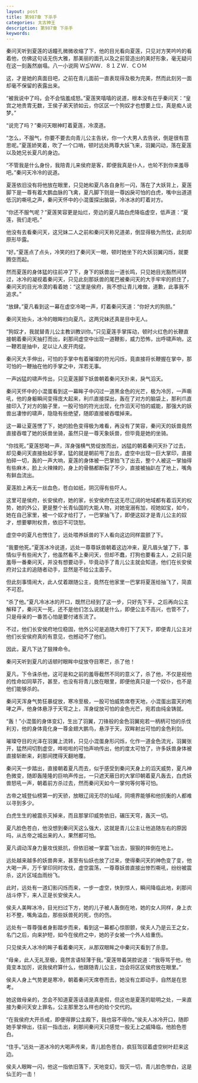 ```yaml
---
layout: post
title: 第987章 下杀手
categories: 太古神王
description: 第987章 下杀手
keywords:
---
```


秦问天听到夏莲的话瞳孔微微收缩了下，他的目光看向夏莲，只见对方笑吟吟的看着他，仿佛这句话无伤大雅，那美丽的面孔以及之前营造出的美好形象，毫无疑问在这一刻轰然崩塌。八一小说网  Ｗ≦ＷＷ．８１ＺＷ．ＣＯＭ

这，才是她的真面目吧，之前在青儿面前一直表现得及极为完美，然而此刻另一面却毫不保留的表露出来。

“被我说中了吗，会不会恼羞成怒。”夏莲笑嘻嘻的说道，根本没有在乎秦问天：“皇宫之地贵胄无数，王侯子弟天骄如云，你区区一个狗奴才也想要上位，真是痴人说梦。”

“说完了吗？”秦问天眼神盯着夏莲，冷漠道。

“怎么，不服气，你要不要去向青儿公主告状，你一个大男人去告状，倒是很有意思呢。”夏莲娇笑着，吹了一个口哨，顿时远处两尊大妖飞来，羽翼闪动，落在夏莲以及她兄长夏凡的身边。

“不管我是什么身份，我陪青儿来侯府是客，即便我真是仆人，也轮不到你来羞辱吧。”秦问天冷冷的说道。

夏莲依旧没有将他放在眼里，只见她和夏凡各自身形一闪，落在了大妖背上，夏莲脚下是一尊有着大鹏血脉的飞禽，夏凡脚下则是一尊凶戾可怕的白虎，嘴中出道道低沉的嘶吼之声，秦问天怀中的小混蛋探出脑袋，冷冰冰的盯着对方。

“你还不服气呢？”夏莲笑容更是灿烂，旁边的夏凡踏白虎降临虚空，低声道：“夏莲，我们走吧。”

他没有去看秦问天，这兄妹二人之前和秦问天称兄道弟，倒显得极为热忱，此刻却原形毕露。

“好。”夏莲点了点头，冷笑的扫了秦问天一眼，顿时她坐下的大妖羽翼闪烁，就要腾空而起。

然而夏莲的身体猛的往前冲了下，身下的妖兽出一道长鸣，只见她目光豁然间转过，冰冷的凝视着秦问天，只见此刻那妖兽的尾巴被秦问天的大手牢牢的抓住了，秦问天的目光冷漠的看着她：“这里是侯府，我不想让青儿难做，道歉，此事我不追求。”

“放肆。”夏凡看到这一幕在虚空冷喝一声，盯着秦问天道：“你好大的狗胆。”

秦问天抬头，冰冷的眼眸扫向夏凡，这两兄妹还真是目中无人。

“狗奴才，我就替青儿公主教训教训你。”只见夏莲手掌挥动，顿时火红色的长鞭直接朝着秦问天抽打而出，刹那间虚空中出现一道鞭影，威力恐怖，出呼啸声响，这一鞭若是抽中，足以让人皮开肉绽。

秦问天大手伸出，可怕的手掌中有着璀璨的符光闪烁，竟直接将长鞭握在掌中，那可怕的一鞭抽在他的手掌之中，浑若无事。

一声凶猛的啸声传出，只见夏莲脚下妖兽朝着秦问天扑来，戾气滔天。

秦问天怀中的小混蛋看到这一幕眸子中闪过一道黑金色的光芒，极为冷厉，一声嘶吼，他的身躯瞬间变得庞大起来，利爪直接探出，轰在了对方的脑袋上，那利爪直接印入了对方的脑子里，一股可怕的符光出现，化作滔天可怕的威能，那强大的妖兽出凄惨的啸声，隐隐有些绝望，随即直接被吞噬掉来。

这一幕让夏莲愣了下，她的脸色变得极为难看，再没有了笑容，秦问天的妖兽竟然直接吞噬了她的妖兽坐骑，虽然只是一尊天象妖兽，但毕竟是她的坐骑。

“你找死。”夏莲怒喝一声，浑身强横气势绽放而出，凶猛的朝着秦问天扑了过去，却见秦问天直接抬起手掌，猛的就是朝前甩了出去，虚空中出现一巨大掌印，直接拍碎一切，轰的一声大响，夏莲的身体被一巴掌拍飞了出去，整个人被这一掌抽得有些麻木，脸上火辣辣的，身上的骨骼都断裂了不少，直接被抽趴在了地上，嘴角有鲜血流出。

夏莲脸上再无一丝血色，苍白如纸，阴沉得有些吓人。

这里可是侯府，长安侯府，她的家，长安侯府在这无尽辽阔的地域都有着滔天的权势，她的外公，更是整个长青仙国的大能人物，对她宠溺有加，视她如宝，如今，她在自己家里，被一个奴才给打了，一巴掌抽飞了，即便这奴才是青儿公主的奴才，想要攀附权贵，依旧不可饶恕。

虚空中的夏凡也愣住了，远处喂养妖兽的下人看向这边同样震颤了下。

“我要他死。”夏莲冰冷说道，远处一尊尊妖兽朝着这边冲来，夏凡眉头皱了下，事情似乎有些闹大了，他虽然看不上秦问天，但却不蠢，打狗也要看主人，之前只是羞辱一番秦问天，并没有想要动手，毕竟动手了青儿公主就会知道，他们在长安侯府对公主的追随者动手，显然是不给公主面子。

但此刻事情闹大，此人仗着跟随公主，竟然在他家里一巴掌将夏莲给抽飞了，简直不可忍。

“杀了他。”夏凡冷冰冰的开口，既然已经到了这一步，只好先下手，之后再向公主解释了，秦问天一死，还不是他们怎么说就是什么，即便公主不高兴，也管不了，只是母亲的一番苦心怕是要付诸东流了。

不过，他们长安侯府地位稳固，他外公可是追随大帝打下了天下，即便青儿公主对他们长安侯府真的有意见，也撼动不了他们。

因此，夏凡下达了狠辣命令。

秦问天听到夏凡的话顿时眼眸中绽放夺目寒芒，杀了他！

夏凡，下令诛杀他，这可是和之前的羞辱截然不同的意义了，杀了他，不仅是视他的性命如同草芥，甚至，也没有将青儿放在眼里，即便他真只是一个奴仆，也不是他们能够杀的。

秦问天浑身气势狂暴绽放，寒冷至极，一股可怕威势席卷天地，小混蛋出震天的咆哮之声，他身体悬浮于天穹之上，浑身绽放可怕的金色光芒，宛若由纯金铸就。

“轰！”小混蛋的身体变幻，生出了羽翼，刀锋般的金色羽翼宛若一柄柄可怕的杀伐利刃，他的身体竟化身一尊金翅大鹏鸟，悬浮于天，双眸射出可怕的金色利剑。

璀璨夺目的光泽在羽翼上流转，只见小混蛋身形闪烁，化作一道金色流光，羽翼张开，猛然间切割虚空，哗啦啦的可怕声响传出，他的度太可怕了，许多妖兽身体被直接斩断来，刹那间搅得天翻地覆。

秦问天一步踏出，直接朝着夏凡而去，似乎感受到秦问天身上的滔天威势，夏凡神色微变，随即轰隆隆的巨响声传出，一只遮天蔽日的大掌印朝着夏凡轰去，白虎妖兽怒吼一声，朝着前方杀过去，然而秦问天如今一掌何等何等可怕。

古帝之城登仙榜第一的天骄，放眼辽阔无尽的仙域，同境界能够和他抗衡的人都难以寻到多少。

白虎生生的被震杀灭掉来，而且那掌印威势依旧，碾压天穹，轰灭一切。

夏凡脸色苍白，他没想到秦问天这么强大，这就是青儿公主让他追随左右的原因吗，从古帝之城出来的人，果然都可怕。

夏凡调动浑身力量攻伐抵抗，但依旧被一掌震飞出去，狠狠的摔倒在地上。

远处越来越多的妖兽奔来，甚至有仙妖也放了过来，使得秦问天的神色变了变，他大喝一声，万千掌印同时攻伐，虚空震荡，一尊尊妖兽直接出惨烈嘶吼，纷纷被震杀，这片区域血雨纷飞。

此时，远处有一道幻影闪烁而来，一步一虚空，快到惊人，瞬间降临此地，刹那间战斗停下，来人正是长安侯夫人。

侯夫人美眸冰冷，目光扫过下方，她的儿子被人轰倒在地，她的女人同样，身上衣衫不整，嘴角溢血，那些妖兽死的死，伤的伤。

远处有一尊尊强者身影踏步而来，看到这一幕都心惊胆颤，侯夫人乃是云王之女，名门之后，向来护短，如今在侯府之中，她的子女被一个外人给重伤。

只见侯夫人冰冷的眸子看着秦问天，从那双眼眸之中秦问天看到了杀意。

“母亲，此人无礼至极，竟然言语轻薄于我。”夏莲带着哭腔说道：“我辱骂于他，他竟变本加厉，说我侯府算什么，他跟随青儿公主，岂会将区区侯府放在眼里。”

侯夫人身上气势更是寒冷，朝着秦问天席卷而去，她没有立即动手，自然是在思考。

她这做母亲的，怎会不知道夏莲话语是真是假，但这也是夏莲的聪明之处，一来直接为秦问天安上罪名，公主那里怎么样也的给个交代的。

“在我侯府大开杀戒，即便得罪公主殿下，我也容不得你。”侯夫人冰冷开口，随即她手掌伸出，往前一指击出，刹那间秦问天只感觉一股无上之威降临，他脸色苍白。

“住手。”远处一道冰冷的大喝声传来，青儿脸色苍白，疯狂驾驭着虚空树叶赶来这边。

侯夫人眼眸一闪，他这一指依旧落下，天地变幻，毁灭一切，青儿脸色惨白，这是仙王的一击！
